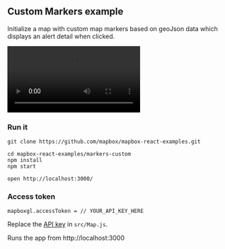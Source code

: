 ## Custom Markers example

Initialize a map with custom map markers based on geoJson data which displays an alert detail when clicked.

![Demo gif](https://i.imgur.com/OXOELRQ.mp4)

### Run it

    git clone https://github.com/mapbox/mapbox-react-examples.git

    cd mapbox-react-examples/markers-custom
    npm install
    npm start

    open http://localhost:3000/

### Access token

    mapboxgl.accessToken = // YOUR_API_KEY_HERE

Replace the [API key](https://docs.mapbox.com/help/getting-started/access-tokens/) in `src/Map.js`.

Runs the app from http://localhost:3000
